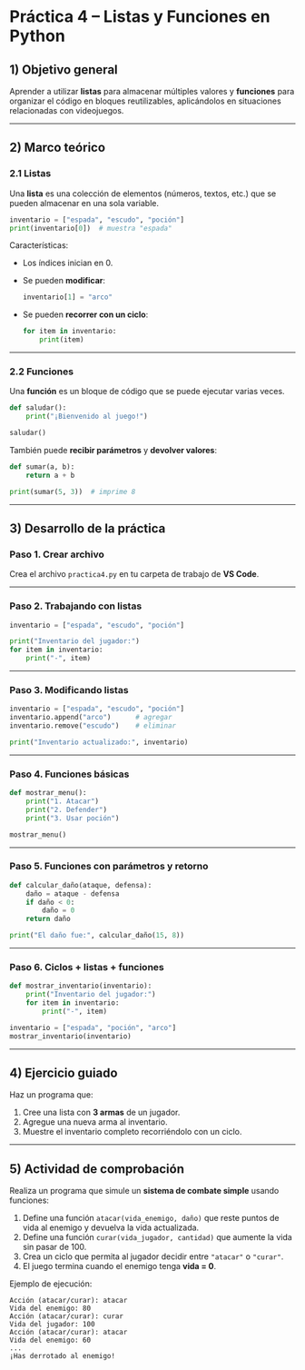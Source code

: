 # **Práctica 4 – Listas y Funciones en Python**

## 1) Objetivo general

Aprender a utilizar **listas** para almacenar múltiples valores y **funciones** para organizar el código en bloques reutilizables, aplicándolos en situaciones relacionadas con videojuegos.

---

## 2) Marco teórico

### 2.1 Listas

Una **lista** es una colección de elementos (números, textos, etc.) que se pueden almacenar en una sola variable.

```python
inventario = ["espada", "escudo", "poción"]
print(inventario[0])  # muestra "espada"
```

Características:

* Los índices inician en 0.
* Se pueden **modificar**:

  ```python
  inventario[1] = "arco"
  ```
* Se pueden **recorrer con un ciclo**:

  ```python
  for item in inventario:
      print(item)
  ```

---

### 2.2 Funciones

Una **función** es un bloque de código que se puede ejecutar varias veces.

```python
def saludar():
    print("¡Bienvenido al juego!")

saludar()
```

También puede **recibir parámetros** y **devolver valores**:

```python
def sumar(a, b):
    return a + b

print(sumar(5, 3))  # imprime 8
```

---

## 3) Desarrollo de la práctica

### Paso 1. Crear archivo

Crea el archivo `practica4.py` en tu carpeta de trabajo de **VS Code**.

---

### Paso 2. Trabajando con listas

```python
inventario = ["espada", "escudo", "poción"]

print("Inventario del jugador:")
for item in inventario:
    print("-", item)
```

---

### Paso 3. Modificando listas

```python
inventario = ["espada", "escudo", "poción"]
inventario.append("arco")      # agregar
inventario.remove("escudo")    # eliminar

print("Inventario actualizado:", inventario)
```

---

### Paso 4. Funciones básicas

```python
def mostrar_menu():
    print("1. Atacar")
    print("2. Defender")
    print("3. Usar poción")

mostrar_menu()
```

---

### Paso 5. Funciones con parámetros y retorno

```python
def calcular_daño(ataque, defensa):
    daño = ataque - defensa
    if daño < 0:
        daño = 0
    return daño

print("El daño fue:", calcular_daño(15, 8))
```

---

### Paso 6. Ciclos + listas + funciones

```python
def mostrar_inventario(inventario):
    print("Inventario del jugador:")
    for item in inventario:
        print("-", item)

inventario = ["espada", "poción", "arco"]
mostrar_inventario(inventario)
```

---

## 4) Ejercicio guiado

Haz un programa que:

1. Cree una lista con **3 armas** de un jugador.
2. Agregue una nueva arma al inventario.
3. Muestre el inventario completo recorriéndolo con un ciclo.

---

## 5) Actividad de comprobación

Realiza un programa que simule un **sistema de combate simple** usando funciones:

1. Define una función `atacar(vida_enemigo, daño)` que reste puntos de vida al enemigo y devuelva la vida actualizada.
2. Define una función `curar(vida_jugador, cantidad)` que aumente la vida sin pasar de 100.
3. Crea un ciclo que permita al jugador decidir entre `"atacar"` o `"curar"`.
4. El juego termina cuando el enemigo tenga **vida = 0**.

Ejemplo de ejecución:

```
Acción (atacar/curar): atacar
Vida del enemigo: 80
Acción (atacar/curar): curar
Vida del jugador: 100
Acción (atacar/curar): atacar
Vida del enemigo: 60
...
¡Has derrotado al enemigo!
```
